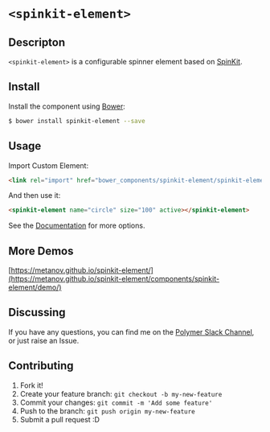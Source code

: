 # `<spinkit-element>`

## Descripton

`<spinkit-element>` is a configurable spinner element based on [SpinKit](http://tobiasahlin.com/spinkit/).

## Install

Install the component using [Bower](http://bower.io/):

```sh
$ bower install spinkit-element --save
```

## Usage

Import Custom Element:

```html
<link rel="import" href="bower_components/spinkit-element/spinkit-element.html">
```

And then use it:

<!---
```
<custom-element-demo>
  <template>
    <link rel="import" href="spinkit-element.html">
	  <next-code-block></next-code-block>
  </template>
</custom-element-demo>
```
-->
```html
<spinkit-element name="circle" size="100" active></spinkit-element>
```

See the [Documentation](https://metanov.github.io/spinkit-element/) for more options.

## More Demos

[https://metanov.github.io/spinkit-element/](https://metanov.github.io/spinkit-element/components/spinkit-element/demo/)

## Discussing

If you have any questions, you can find me on the [Polymer Slack Channel](https://polymer.slack.com/), or just raise an Issue.

## Contributing

1. Fork it!
2. Create your feature branch: `git checkout -b my-new-feature`
3. Commit your changes: `git commit -m 'Add some feature'`
4. Push to the branch: `git push origin my-new-feature`
5. Submit a pull request :D
